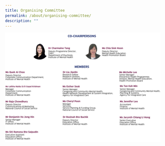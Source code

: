 ```yaml
---
title: Organising Committee
permalink: /about/organising-committee/
description: ""
---
```


![](/images/orgcomm.png)